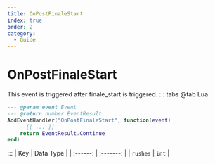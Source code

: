 ```yaml
---
title: OnPostFinaleStart
index: true
order: 2
category:
  - Guide
---
```


# OnPostFinaleStart
This event is triggered after finale_start is triggered.
::: tabs
@tab Lua
```lua
--- @param event Event
--- @return number EventResult
AddEventHandler("OnPostFinaleStart", function(event)
    --[[ ... ]]
    return EventResult.Continue
end)
```

:::
|    Key   | Data Type |
| :------: | :-------: |
| `rushes` |   `int`   |